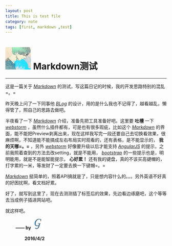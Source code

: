 ```yaml
---
layout: post
title: This is test file
category: note
tags: [first, markdown ,test]
---
```


# <img src="../../img/iconimg/maybe.jpg" width="80" height="70"/> Markdown测试
***

这是一篇关于 [*Markdown*][] 的测试，写这篇日记的时候，我的开发思路特别的混乱=。=

昨天晚上问了一下同事他 [*BLog*][] 的设计，用的是什么我也不记得了，越看越乱，懒得管了，照自己的思路去做吧。

半夜看了一下 [*Markdown*][] 介绍，准备先把工具准备好吧。这里要 **吐槽** 一下 [*webstorm*][] ，虽然什么插件都有，可是也有很多瑕疵，比如这个 [*Markdown*][] 的界面，能不能把Preview剥离出来，现在这样我写完一段还要自己去切换看效果，很麻烦啊，不知道能不能搞成左右布局实时观看的，还有表格，是不能显示的， **我的天哪=。=** ，另外 [*webstorm*][] 好像要升级以后才能支持 [*AngularJS*][] 的提示，之前我照着查到的方法去改setting，就是不能用， [*bootstrap*][] 的一些提示也是，明明能用，就是不是能智能提示， **心好累！** 还有我的键盘，真的不该买高键帽的，打字累的一米，等发财了一定要去换一下键帽=。=

 [*Markdown*][] 挺简单的，照着API搞就是了，只是想内容什么的。。。另外英语不好真的好困扰啊，看文档好累。
 
好了，就写到这里了，现在去测测插了标签后的效果，先边看边琢磨吧，这个等等去当成例子插进网站吧。

就这样吧。

　　    **—— by** <a href="http://weibo.com/5361280715/profile?topnav=1&wvr=6&is_all=1" color="white" title="我的微博">
                                <img src="../../img/iconimg/logo.png" width="35" height="35"/>
                                </a>

　　　　 **2016/4/2**

[*Markdown*]: http://sspai.com/25137 "Markdown地址"
[*BLog*]: http://macdfree.github.io/ "BLog地址"
[*webstorm*]: http://www.jetbrains.com/webstorm/ "webstorm下载地址"
[*AngularJS*]: http://docs.angularjs.cn/api "AngularJS文档地址"
[*bootstrap*]: http://www.bootcss.com/ "bootstrap中文API"
[mylogo]: img/iconimg/logo.png  "欢迎关注我的微博"

